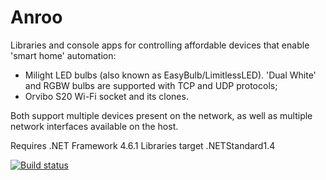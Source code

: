 # Anroo

Libraries and console apps for controlling affordable devices that enable 'smart home' automation:

- Milight LED bulbs (also known as EasyBulb/LimitlessLED). 'Dual White' and RGBW bulbs are supported with TCP and UDP protocols;
- Orvibo S20 Wi-Fi socket and its clones.

Both support multiple devices present on the network, as well as multiple network interfaces available on the host.

Requires .NET Framework 4.6.1
Libraries target .NETStandard1.4

[![Build status](https://ci.appveyor.com/api/projects/status/p67k3572wot6my03?svg=true)](https://ci.appveyor.com/project/Leon99/anroo)